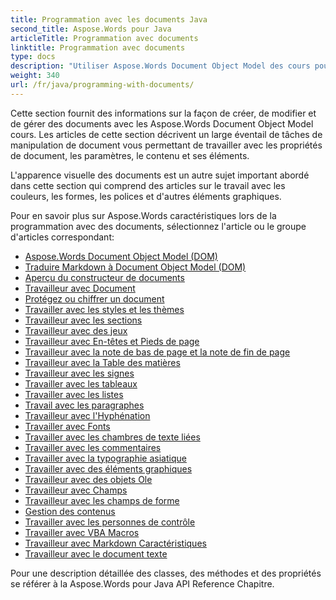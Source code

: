 ```yaml
---
title: Programmation avec les documents Java
second_title: Aspose.Words pour Java
articleTitle: Programmation avec documents
linktitle: Programmation avec documents
type: docs
description: "Utiliser Aspose.Words Document Object Model des cours pour créer, modifier et gérer des documents avec Java. Travailler avec les propriétés, les paramètres et le contenu du document, ainsi qu'avec l'apparence du document à travers la gestion des couleurs, formes, polices et autres graphiques."
weight: 340
url: /fr/java/programming-with-documents/
---
```


Cette section fournit des informations sur la façon de créer, de modifier et de gérer des documents avec les Aspose.Words Document Object Model cours. Les articles de cette section décrivent un large éventail de tâches de manipulation de document vous permettant de travailler avec les propriétés de document, les paramètres, le contenu et ses éléments.

L'apparence visuelle des documents est un autre sujet important abordé dans cette section qui comprend des articles sur le travail avec les couleurs, les formes, les polices et d'autres éléments graphiques.

Pour en savoir plus sur Aspose.Words caractéristiques lors de la programmation avec des documents, sélectionnez l'article ou le groupe d'articles correspondant:

- [Aspose.Words Document Object Model (DOM)](/words/fr/java/aspose-words-document-object-model/)
- [Traduire Markdown à Document Object Model (DOM)](/words/fr/java/translate-markdown-to-document-object-model/)
- [Aperçu du constructeur de documents](/words/fr/java/document-builder-overview/)
- [Travailleur avec Document](/words/fr/java/working-with-document/)
- [Protégez ou chiffrer un document](/words/fr/java/protect-or-encrypt-a-document/)
- [Travailler avec les styles et les thèmes](/words/java/working-with-styles/)
- [Travailleur avec les sections](/words/fr/java/working-with-sections/)
- [Travailleur avec des jeux](/words/fr/java/working-with-ranges/)
- [Travailleur avec En-têtes et Pieds de page](/words/fr/java/working-with-headers-and-footers/)
- [Travailleur avec la note de bas de page et la note de fin de page](/words/fr/java/working-with-footnote-and-endnote/)
- [Travailleur avec la Table des matières](/words/fr/java/working-with-table-of-contents/)
- [Travailleur avec les signes](/words/fr/java/working-with-bookmarks/)
- [Travailler avec les tableaux](/words/fr/java/working-with-tables/)
- [Travailler avec les listes](/words/fr/java/working-with-lists/)
- [Travail avec les paragraphes](/words/fr/java/working-with-paragraphs/)
- [Travailleur avec l'Hyphénation](/words/fr/java/working-with-hyphenation/)
- [Travailler avec Fonts](/words/fr/java/working-with-fonts/)
- [Travailler avec les chambres de texte liées](/words/fr/java/working-with-linked-textboxes/)
- [Travailler avec les commentaires](/words/fr/java/working-with-comments/)
- [Travailler avec la typographie asiatique](/words/fr/java/working-with-asian-typography/)
- [Travailler avec des éléments graphiques](/words/java/working-with-graphic-elements/)
- [Travailleur avec des objets Ole](/words/fr/java/working-with-ole-objects/)
- [Travailleur avec Champs](/words/fr/java/working-with-fields/)
- [Travailleur avec les champs de forme](/words/fr/java/working-with-form-fields/)
- [Gestion des contenus](/words/java/contents-management/)
- [Travailler avec les personnes de contrôle](/words/fr/java/working-with-control-characters/)
- [Travailler avec VBA Macros](/words/fr/java/working-with-vba-macros/)
- [Travailleur avec Markdown Caractéristiques](/words/fr/java/working-with-markdown-features/)
- [Travailleur avec le document texte](/words/fr/java/working-with-text-document/)

Pour une description détaillée des classes, des méthodes et des propriétés se référer à la Aspose.Words pour Java API Reference Chapitre.